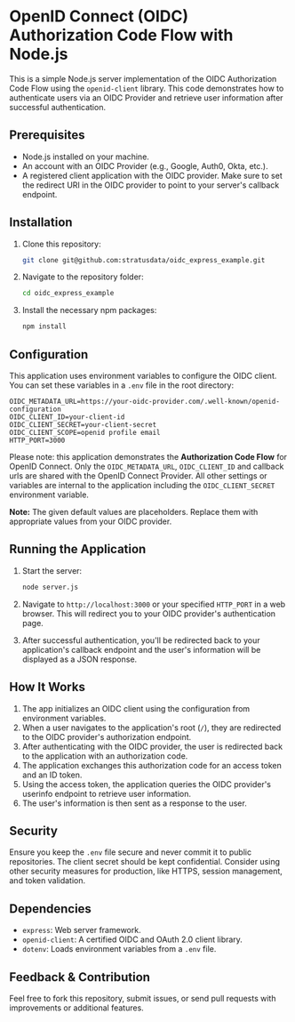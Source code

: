 # OpenID Connect (OIDC) Authorization Code Flow with Node.js

This is a simple Node.js server implementation of the OIDC Authorization Code Flow using the `openid-client` library. This code demonstrates how to authenticate users via an OIDC Provider and retrieve user information after successful authentication.

## Prerequisites

- Node.js installed on your machine.
- An account with an OIDC Provider (e.g., Google, Auth0, Okta, etc.).
- A registered client application with the OIDC provider. Make sure to set the redirect URI in the OIDC provider to point to your server's callback endpoint.

## Installation

1. Clone this repository:

   ```bash
   git clone git@github.com:stratusdata/oidc_express_example.git
   ```

2. Navigate to the repository folder:

   ```bash
   cd oidc_express_example
   ```

3. Install the necessary npm packages:

   ```bash
   npm install
   ```

## Configuration

This application uses environment variables to configure the OIDC client. You can set these variables in a `.env` file in the root directory:

```env
OIDC_METADATA_URL=https://your-oidc-provider.com/.well-known/openid-configuration
OIDC_CLIENT_ID=your-client-id 
OIDC_CLIENT_SECRET=your-client-secret
OIDC_CLIENT_SCOPE=openid profile email
HTTP_PORT=3000
```

Please note: this application demonstrates the **Authorization Code Flow** for OpenID Connect. Only the `OIDC_METADATA_URL`, `OIDC_CLIENT_ID` and callback urls are shared with the OpenID Connect Provider.  All other settings or variables are internal to the application including the `OIDC_CLIENT_SECRET` environment variable.

**Note:** The given default values are placeholders. Replace them with appropriate values from your OIDC provider.

## Running the Application

1. Start the server:

   ```bash
   node server.js
   ```

2. Navigate to `http://localhost:3000` or your specified `HTTP_PORT` in a web browser. This will redirect you to your OIDC provider's authentication page.

3. After successful authentication, you'll be redirected back to your application's callback endpoint and the user's information will be displayed as a JSON response.

## How It Works

1. The app initializes an OIDC client using the configuration from environment variables.
2. When a user navigates to the application's root (`/`), they are redirected to the OIDC provider's authorization endpoint.
3. After authenticating with the OIDC provider, the user is redirected back to the application with an authorization code.
4. The application exchanges this authorization code for an access token and an ID token.
5. Using the access token, the application queries the OIDC provider's userinfo endpoint to retrieve user information.
6. The user's information is then sent as a response to the user.

## Security

Ensure you keep the `.env` file secure and never commit it to public repositories. The client secret should be kept confidential. Consider using other security measures for production, like HTTPS, session management, and token validation.

## Dependencies

- `express`: Web server framework.
- `openid-client`: A certified OIDC and OAuth 2.0 client library.
- `dotenv`: Loads environment variables from a `.env` file.

## Feedback & Contribution

Feel free to fork this repository, submit issues, or send pull requests with improvements or additional features.
